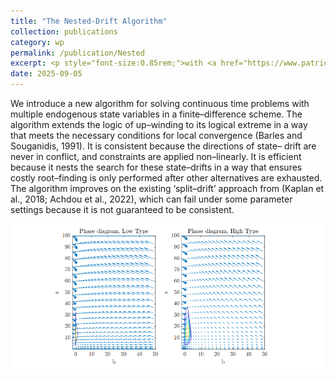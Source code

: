 ```yaml
---
title: "The Nested-Drift Algorithm"
collection: publications
category: wp
permalink: /publication/Nested
excerpt: <p style="font-size:0.85rem;">with <a href="https://www.patrickmschneider.com/">Patrick Schneider</a></p><p style="font-size:0.85rem;">Efficient and robust method of implementing finite difference algorithms for solving heterogeneous agent models in continuous time with multiple endogenous state variables, using the two-asset HANK model of Kaplan-Moll-Violante (2018) as lead example. </p>
date: 2025-09-05
---
```

We introduce a new algorithm for solving continuous time problems
with multiple endogenous state variables in a finite–difference scheme.
The algorithm extends the logic of up–winding to its logical extreme in
a way that meets the necessary conditions for local convergence (Barles
and Souganidis, 1991). It is consistent because the directions of state–
drift are never in conflict, and constraints are applied non–linearly. It is
efficient because it nests the search for these state–drifts in a way that
ensures costly root–finding is only performed after other alternatives
are exhausted. The algorithm improves on the existing ‘split–drift’
approach from (Kaplan et al., 2018; Achdou et al., 2022), which can
fail under some parameter settings because it is not guaranteed to be
consistent.

<img src='/images/nested.png'>
